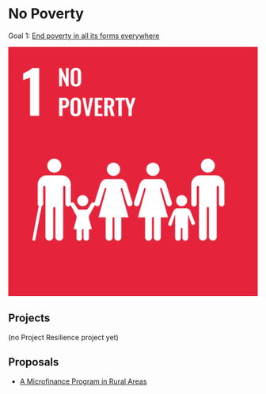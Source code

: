 # No Poverty

Goal 1: [End poverty in all its forms everywhere](https://sdgs.un.org/goals/goal1) 

[![Goal 1](../images/sdgs/E-WEB-Goal-01.png)](https://sdgs.un.org/goals/goal1)

## Projects

(no Project Resilience project yet)

## Proposals

- [A Microfinance Program in Rural Areas](../proposals/microfinance.md)